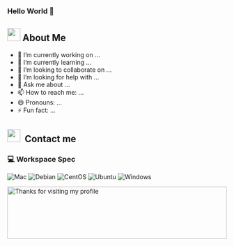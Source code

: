 ### Hello World 👋

<!--
**Josia-Douniama/Josia-Douniama** is a ✨ _special_ ✨ repository because its `README.md` (this file) appears on your GitHub profile.

### geant image : ![image](https://user-images.githubusercontent.com/60714463/156890317-3c0791ad-378a-448f-b86b-0ecf673a728c.png)

-->



## <img src="https://media.giphy.com/media/fTsZNbPQxJWtor2LXE/giphy.gif"  width="30">&nbsp;About Me

- 🔭 I’m currently working on ...
- 🌱 I’m currently learning ...
- 👯 I’m looking to collaborate on ...
- 🤔 I’m looking for help with ...
- 💬 Ask me about ...
- 📫 How to reach me: ...
- 😄 Pronouns: ...
- ⚡ Fun fact: ...

## <img src="https://media.giphy.com/media/c5vDr1rkcbcrBwG9SX/giphy.gif" width="30">&nbsp; Contact me

### 💻 Workspace Spec

![Mac](https://img.shields.io/badge/MacOS-Zsh-blue)
![Debian](https://img.shields.io/badge/Linux-Debian-lightgrey?style=for-the-badge=appveyor&logo=linux&logoColor=87CF3E)
![CentOS](https://img.shields.io/badge/CentOS-lightgrey?style=for-the-badge=appveyor&logo=debian&logoColor=red)
![Ubuntu](https://img.shields.io/badge/Ubuntu-E95420?style=for-the-badge=appveyor&logo=ubuntu&logoColor=white)
![Windows](https://img.shields.io/badge/Windows-10-0078D6?style=for-the-badge=appveyor&logo=windows&logoColor=white)


<img height="120" alt="Thanks for visiting my profile" width="100%" src="https://github.com/dibyendu415/dibyendu415/blob/master/marquee.svg" />
